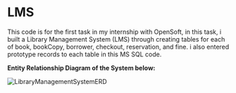 # LMS
This code is for the first task in my internship with OpenSoft, in this task, i built a Library Management System (LMS) through creating tables for each of book, bookCopy, borrower, checkout, reservation, and fine. i also entered prototype records to each table in this MS SQL code.

**Entity Relationship Diagram of the System below:**

![LibraryManagementSystemERD](https://user-images.githubusercontent.com/59648569/220611897-7ba6d184-248e-4a9f-b756-6582977222a7.png)
